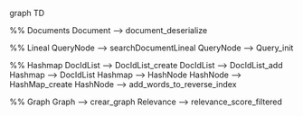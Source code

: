graph TD

%% Documents
Document --> document_deserialize

%% Lineal
QueryNode --> searchDocumentLineal
QueryNode --> Query_init

%% Hashmap
DocIdList --> DocIdList_create
DocIdList --> DocIdList_add
Hashmap --> DocIdList
Hashmap --> HashNode
HashNode --> HashMap_create
HashNode --> add_words_to_reverse_index

%% Graph
Graph --> crear_graph
Relevance --> relevance_score_filtered
